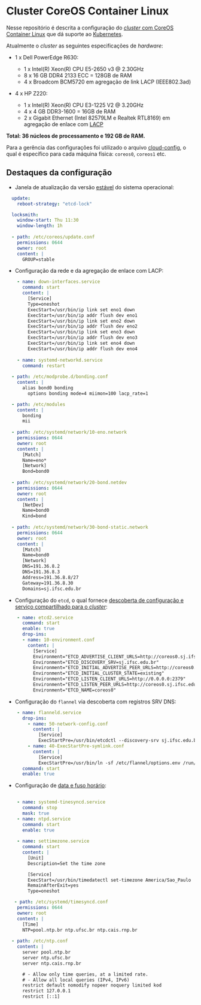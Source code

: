 # Cluster CoreOS Container Linux

Nesse repositório é descrita a configuração do [_cluster_ com CoreOS Container Linux](https://coreos.com/os/docs/latest) que dá suporte ao [Kubernetes](https://github.com/ctic-sje-ifsc/kubernetes).

Atualmente o _cluster_ as seguintes especificações de _hardware_:

* 1 x Dell PowerEdge R630: 
  * 1 x Intel(R) Xeon(R) CPU E5-2650 v3 @ 2.30GHz
  * 8 x 16 GB DDR4 2133 ECC = 128GB de RAM
  * 4 x Broadcom BCM5720 em agregação de link LACP (IEEE802.3ad)
  
* 4 x HP Z220: 
  * 1 x Intel(R) Xeon(R) CPU E3-1225 V2 @ 3.20GHz 
  * 4 x 4 GB DDR3-1600 = 16GB de RAM 
  * 2 x Gigabit Ethernet (Intel 82579LM e Realtek RTL8169) em agregação de enlace com [LACP](https://standards.ieee.org/findstds/standard/802.1AX-2008.html)

__Total: 36 núcleos de processamento e 192 GB de RAM.__

Para a gerência das configurações foi utilizado o arquivo [cloud-config](https://coreos.com/os/docs/latest/cloud-config.html), o qual é específico para cada máquina física: `coreos0`, `coreos1` etc.

## Destaques da configuração

* Janela de atualização da versão [estável](https://coreos.com/releases) do sistema operacional:

```yaml
  update:
    reboot-strategy: "etcd-lock"

  locksmith:
    window-start: Thu 11:30
    window-length: 1h
    
  - path: /etc/coreos/update.conf
    permissions: 0644
    owner: root
    content: |
      GROUP=stable
```

* Configuração da rede e da agregação de enlace com LACP:

```yaml
    - name: down-interfaces.service
      command: start
      content: |
        [Service]
        Type=oneshot
        ExecStart=/usr/bin/ip link set eno1 down
        ExecStart=/usr/bin/ip addr flush dev eno1
        ExecStart=/usr/bin/ip link set eno2 down
        ExecStart=/usr/bin/ip addr flush dev eno2
        ExecStart=/usr/bin/ip link set eno3 down
        ExecStart=/usr/bin/ip addr flush dev eno3
        ExecStart=/usr/bin/ip link set eno4 down
        ExecStart=/usr/bin/ip addr flush dev eno4
        
    - name: systemd-networkd.service
      command: restart
      
  - path: /etc/modprobe.d/bonding.conf
    content: |
      alias bond0 bonding
        options bonding mode=4 miimon=100 lacp_rate=1

  - path: /etc/modules
    content: |
      bonding
      mii
      
  - path: /etc/systemd/network/10-eno.network
    permissions: 0644
    owner: root
    content: |
      [Match]
      Name=eno*
      [Network]
      Bond=bond0
      
  - path: /etc/systemd/network/20-bond.netdev
    permissions: 0644
    owner: root
    content: |
      [NetDev]
      Name=bond0
      Kind=bond
      
  - path: /etc/systemd/network/30-bond-static.network
    permissions: 0644
    owner: root
    content: |
      [Match]
      Name=bond0
      [Network]
      DNS=191.36.8.2
      DNS=191.36.8.3
      Address=191.36.8.8/27
      Gateway=191.36.8.30
      Domains=sj.ifsc.edu.br
```

* Configuração do `etcd`, o qual fornece [descoberta de configuração e serviço compartilhado para o _cluster_](https://coreos.com/etcd/docs/2.3.7/clustering.html):

```yaml
    - name: etcd2.service
      command: start
      enable: true
      drop-ins:
      - name: 10-environment.conf
        content: |
          [Service]
          Environment="ETCD_ADVERTISE_CLIENT_URLS=http://coreos0.sj.ifsc.edu.br:2379"
          Environment="ETCD_DISCOVERY_SRV=sj.ifsc.edu.br"
          Environment="ETCD_INITIAL_ADVERTISE_PEER_URLS=http://coreos0.sj.ifsc.edu.br:2380"
          Environment="ETCD_INITIAL_CLUSTER_STATE=existing"
          Environment="ETCD_LISTEN_CLIENT_URLS=http://0.0.0.0:2379"
          Environment="ETCD_LISTEN_PEER_URLS=http://coreos0.sj.ifsc.edu.br:2380"
          Environment="ETCD_NAME=coreos0"
```

* Configuração do `flannel` via descoberta com registros SRV DNS:

```yaml
    - name: flanneld.service
      drop-ins:
        - name: 50-network-config.conf
          content: |
            [Service]
            ExecStartPre=/usr/bin/etcdctl --discovery-srv sj.ifsc.edu.br set /coreos.com/network/config '{ "Network": "10.2.0.0/16","Backend":{"Type":"vxlan"}}'
        - name: 40-ExecStartPre-symlink.conf
          content: |
            [Service]
            ExecStartPre=/usr/bin/ln -sf /etc/flannel/options.env /run/flannel/options.env
      command: start
      enable: true
```

* Configuração de [data e fuso horário](https://coreos.com/os/docs/latest/configuring-date-and-timezone.html):

```yaml
      
    - name: systemd-tinesyncd.service
      command: stop
      mask: true
    - name: ntpd.service
      command: start
      enable: true
      
    - name: settimezone.service
      command: start
      content: |
        [Unit]
        Description=Set the time zone

        [Service]
        ExecStart=/usr/bin/timedatectl set-timezone America/Sao_Paulo
        RemainAfterExit=yes
        Type=oneshot

   - path: /etc/systemd/timesyncd.conf
    permissions: 0644
    owner: root
    content: |
      [Time]
      NTP=pool.ntp.br ntp.ufsc.br ntp.cais.rnp.br
      
  - path: /etc/ntp.conf
    content: |
      server pool.ntp.br
      server ntp.ufsc.br
      server ntp.cais.rnp.br

      # - Allow only time queries, at a limited rate.
      # - Allow all local queries (IPv4, IPv6)
      restrict default nomodify nopeer noquery limited kod
      restrict 127.0.0.1
      restrict [::1]
```
